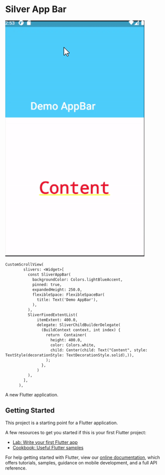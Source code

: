 # Silver App Bar

![img alt](https://github.com/ComputerScienceHayk/flutter_silver_appbar/blob/master/screen.gif)

```
CustomScrollView(
        slivers: <Widget>[
          const SliverAppBar(
            backgroundColor: Colors.lightBlueAccent,
            pinned: true,
            expandedHeight: 250.0,
            flexibleSpace: FlexibleSpaceBar(
              title: Text('Demo AppBar'),
            ),
          ),
          SliverFixedExtentList(
              itemExtent: 400.0,
              delegate: SliverChildBuilderDelegate(
                (BuildContext context, int index) {
                  return  Container(
                    height: 400.0,
                    color: Colors.white,
                    child: Center(child: Text("Content", style: TextStyle(decorationStyle: TextDecorationStyle.solid),)),
                  );
                },
              )
          ),
        ],
      ),
```

A new Flutter application.

## Getting Started

This project is a starting point for a Flutter application.

A few resources to get you started if this is your first Flutter project:

- [Lab: Write your first Flutter app](https://flutter.dev/docs/get-started/codelab)
- [Cookbook: Useful Flutter samples](https://flutter.dev/docs/cookbook)

For help getting started with Flutter, view our
[online documentation](https://flutter.dev/docs), which offers tutorials,
samples, guidance on mobile development, and a full API reference.
